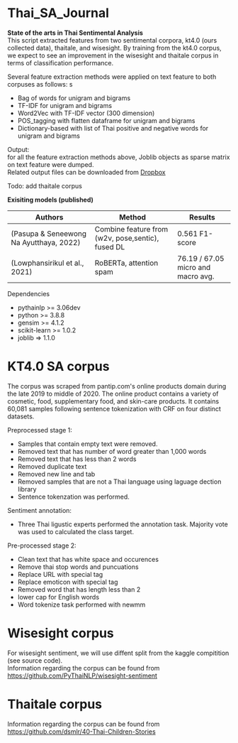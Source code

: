 # Thai_SA_Journal
**State of the arts in Thai Sentimental Analysis**  
This script extracted features from two sentimental corpora, kt4.0 (ours collected data), thaitale, and wisesight. By training from the kt4.0 corpus, we expect to see an improvement in the wisesight and thaitale corpus in terms of classification performance.

Several feature extraction methods were applied on text feature to both corpuses as follows:  s

* Bag of words for unigram and bigrams
* TF-IDF for unigram and bigrams
* Word2Vec with TF-IDF vector (300 dimension)
* POS_tagging with flatten dataframe for unigram and bigrams
* Dictionary-based with list of Thai positive and negative words for unigram and bigrams

Output:  
for all the feature extraction methods above, Joblib objects as sparse matrix on text feature were dumped.   
Related output files can be downloaded from [Dropbox](https://www.dropbox.com/scl/fo/h4c5fo4bewmu5sh1s9mg7/h?dl=0&rlkey=xvv1gm7o0ke0jw1g45545e193)


Todo: add thaitale corpus    

**Exisiting models (published)**

| Authors                                 | Method                                            | Results                             |
|-----------------------------------------|---------------------------------------------------|-------------------------------------|
| (Pasupa & Seneewong Na Ayutthaya, 2022) | Combine feature from (w2v, pose,sentic), fused DL | 0.561 F1-score                      |
| (Lowphansirikul et al., 2021)           | RoBERTa, attention spam                           | 76.19 / 67.05 micro and macro avg.  |

Dependencies
* pythainlp >= 3.06dev
* python >= 3.8.8
* gensim >= 4.1.2
* scikit-learn >= 1.0.2
* joblib => 1.1.0

# KT4.0 SA corpus  

The corpus was scraped from pantip.com's online products domain during the late 2019 to middle of 2020. The online product contains a variety of cosmetic, food, supplementary food, and skin-care products. It contains 60,081 samples following sentence tokenization with CRF on four distinct datasets.     

Preprocessed stage 1:  
* Samples that contain empty text were removed.
* Removed text that has number of word greater than 1,000 words
* Removed text that has less than 2 words  
* Removed duplicate text  
* Removed new line and tab
* Removed samples that are not a Thai language using laguage dection library  
* Sentence tokenzation was performed.  

Sentiment annotation:  
* Three Thai ligustic experts performed the annotation task. Majority vote was used to calculated the class target.  

Pre-processed stage 2:  
* Clean text that has white space and occurences
* Remove thai stop words and puncuations 
* Replace URL with special tag
* Replace emoticon with special tag
* Removed word that has length less than 2  
* lower cap for English words
* Word tokenize task performed with newmm  

# Wisesight corpus
For wisesight sentiment, we will use diffent split from the kaggle compitition (see source code).  
Information regarding the corpus can be found from https://github.com/PyThaiNLP/wisesight-sentiment  

# Thaitale corpus   
Information regarding the corpus can be found from https://github.com/dsmlr/40-Thai-Children-Stories  
